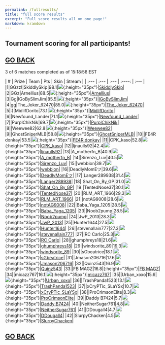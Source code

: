 ```yaml
---
permalink: /fullresults/
title: "full score results"
excerpt: "Full score results all on one page!"
markdown: kramdown
---
```

<meta http-equiv="refresh" content="30">

## Tournament scoring for all participants!
## [GO BACK](https://www.kaso.gg)

3 of 6 matches completed as of 15:18:58 EST  

| # | Prize | Team | Pts | Skin | Stream |
| :--- | :--- | :--- | :----: | :--- |
|1|GGzz!|SkiddlySkip|98.1|![](https://media.fortniteapi.io/images/14f2071-c8f1b19-8f63129-1c11c70/transparent.png){:height="35px"}|[SkiddlySkip](https://www.twitchtv.cpk_kaso)|
|2|GGz|Arnellius|88.5|![](https://media.fortniteapi.io/images/5d89d43829d59c68aa1abef962f170fc/transparent.png){:height="35px"}|[Arnellius](https://www.twitchtv.cpk_kaso)|
|3|Gg|IGoBySlimJim|85.5|![](https://media.fortniteapi.io/images/c43720e-1839958-e653b0c-4e5f2aa/transparent.png){:height="35px"}|[IGoBySlimJim](https://www.twitchtv.cpk_kaso)|
|4|gg|The_Joker_62470|85.0|![](https://media.fortniteapi.io/images/2dab1ea5f03c29e8b2cd7f8f5cac903e/transparent.png){:height="35px"}|[The_Joker_62470](https://www.twitchtv.cpk_kaso)|
|5|:)|MidlifDorito|73.1|![](https://media.fortniteapi.io/images/117f54c-2985b28-ee59013-a625629/transparent.png){:height="35px"}|[MidlifDorito](https://www.twitchtv.cpk_kaso)|
|6||Newfound_Lander|71.1|![](https://media.fortniteapi.io/images/7f9866e-d6c6e26-4ee22c0-9febbb5/transparent.png){:height="35px"}|[Newfound_Lander](https://www.twitchtv.cpk_kaso)|
|7||PurplChikNik|69.7|![](https://media.fortniteapi.io/images/60628891a36407d523579e2c5a8eea01/transparent.png){:height="35px"}|[PurplChikNik](https://www.twitchtv.cpk_kaso)|
|8||Weewee82|62.8|![](https://media.fortniteapi.io/images/da392e927315cdae6280656d8d587e60/transparent.png){:height="35px"}|[Weewee82](https://www.twitchtv.cpk_kaso)|
|9||GhostSniperMLB|58.8|![](https://media.fortniteapi.io/images/473c1f0e7f3c310eae7c3b580609429b/transparent.png){:height="35px"}|[GhostSniperMLB](https://www.twitchtv.cpk_kaso)|
|10||FE4R donkay|53.5|![](https://media.fortniteapi.io/images/a0cf0eb956aa5483a9ae4394d1157ff3/transparent.png){:height="35px"}|[FE4R donkay](https://www.twitchtv.cpk_kaso)|
|11||CPK_kaso|52.8|![](https://media.fortniteapi.io/images/c56528f2fecd2ae1594af7a637e6e43c/transparent.png){:height="35px"}|[CPK_kaso](https://www.twitchtv.cpk_kaso)|
|12||ljnaulls92|42.4|![](https://media.fortniteapi.io/images/ba1335e162101ae22b982180360d34c3/transparent.png){:height="35px"}|[ljnaulls92](https://www.twitchtv.cpk_kaso)|
|13||A_motherfn_B|40.9|![](https://media.fortniteapi.io/images/01fb97b67e3078c01fc6cc353499279c/transparent.png){:height="35px"}|[A_motherfn_B](https://www.twitchtv.cpk_kaso)|
|14||Sirenzo_Luv|40.5|![](https://media.fortniteapi.io/images/844b33e7bfb520ecdd545868892da34a/transparent.png){:height="35px"}|[Sirenzo_Luv](https://www.twitchtv.cpk_kaso)|
|15||webbion|39.7|![](https://media.fortniteapi.io/images/19da1a4059a35163425efcd93fc67c6e/transparent.png){:height="35px"}|[webbion](https://www.twitchtv.cpk_kaso)|
|16||DeadlyMomEツ|39.6|![](https://media.fortniteapi.io/images/c5ee0db8f7bdc6bfa2b925ab5eb8c7b9/transparent.png){:height="35px"}|[DeadlyMomEツ](https://www.twitchtv.cpk_kaso)|
|17||Langer289938|31.4|![](https://media.fortniteapi.io/images/ba1335e162101ae22b982180360d34c3/transparent.png){:height="35px"}|[Langer289938](https://www.twitchtv.cpk_kaso)|
|18||Shat_On_By_GP|31.0|![](https://media.fortniteapi.io/images/4c7b2bfe828c5938e908a6a5d9cea53f/transparent.png){:height="35px"}|[Shat_On_By_GP](https://www.twitchtv.cpk_kaso)|
|19||TentedNose37|30.1|![](https://media.fortniteapi.io/images/059eac1-7ed0719-965dea2-34be6de/transparent.png){:height="35px"}|[TentedNose37](https://www.twitchtv.cpk_kaso)|
|20||RLM_ART_1966|29.3|![](https://media.fortniteapi.io/images/07429fa12a5f6a7f8e8f1db85656950f/transparent.png){:height="35px"}|[RLM_ART_1966](https://www.twitchtv.cpk_kaso)|
|21||notAG9008|28.6|![](https://media.fortniteapi.io/images/6b780520e4b82814611bf1d504ff9d23/transparent.png){:height="35px"}|[notAG9008](https://www.twitchtv.cpk_kaso)|
|22||Baba_Yaga_1205|28.5|![](https://media.fortniteapi.io/images/55f5cd4bd2720606751b71b04dce9c6e/transparent.png){:height="35px"}|[Baba_Yaga_1205](https://www.twitchtv.cpk_kaso)|
|23||Noob2pump|28.5|![](https://media.fortniteapi.io/images/1bf8536a84459b12b4d9cfc81fc90973/transparent.png){:height="35px"}|[Noob2pump](https://www.twitchtv.cpk_kaso)|
|24||JwP_2013|28.3|![](https://media.fortniteapi.io/images/3342d8f2545e8a2fccfa64b389169d92/transparent.png){:height="35px"}|[JwP_2013](https://www.twitchtv.cpk_kaso)|
|25||Hunter1644|27.5|![](https://media.fortniteapi.io/images/b5acca5f9e0460f0120be44db1bc8ae1/transparent.png){:height="35px"}|[Hunter1644](https://www.twitchtv.cpk_kaso)|
|26||stevenallain777|27.3|![](https://media.fortniteapi.io/images/f0bfe38b0a312264df3ccf4bfb933aa6/transparent.png){:height="35px"}|[stevenallain777](https://www.twitchtv.cpk_kaso)|
|27||RC Carlo|25.3|![](https://media.fortniteapi.io/images/5d89d43829d59c68aa1abef962f170fc/transparent.png){:height="35px"}|[RC Carlo](https://www.twitchtv.cpk_kaso)|
|28||ghumphreys18|21.6|![](https://media.fortniteapi.io/images/3281a033bd25915f38bcb401c7ae5e60/transparent.png){:height="35px"}|[ghumphreys18](https://www.twitchtv.cpk_kaso)|
|29||windsorite_89|19.3|![](https://media.fortniteapi.io/images/46bf1776cc3e9bd883a3810a5f96c1d1/transparent.png){:height="35px"}|[windsorite_89](https://www.twitchtv.cpk_kaso)|
|30||sGbeatrice|18.1|![](https://media.fortniteapi.io/images/5923a00803aeb6bc7d8b712e638530cd/transparent.png){:height="35px"}|[sGbeatrice](https://www.twitchtv.cpk_kaso)|
|31||Jmason206716|17.6|![](https://media.fortniteapi.io/images/d67798f-6f476dc-9a88c27-7c7b46b/transparent.png){:height="35px"}|[Jmason206716](https://www.twitchtv.cpk_kaso)|
|32||Quinz543|16.9|![](https://media.fortniteapi.io/images/86c9c7f8f844f9bf2aaea7740146d827/transparent.png){:height="35px"}|[Quinz543](https://www.twitchtv.cpk_kaso)|
|33||FB MAGZ|16.8|![](){:height="35px"}|[FB MAGZ](https://www.twitchtv.cpk_kaso)|
|34||micazz767|16.1|![](https://media.fortniteapi.io/images/e6c8a85491ebb68487db2ce26f97d353/transparent.png){:height="35px"}|[micazz767](https://www.twitchtv.cpk_kaso)|
|35||Urban_xoxo|15.6|![](https://media.fortniteapi.io/images/b5c05e27736ff99ff547e6a9e847dc6b/transparent.png){:height="35px"}|[Urban_xoxo](https://www.twitchtv.cpk_kaso)|
|36||TrashPanda1523|13.1|![](https://media.fortniteapi.io/images/3342d8f2545e8a2fccfa64b389169d92/transparent.png){:height="35px"}|[TrashPanda1523](https://www.twitchtv.cpk_kaso)|
|37||xCryPTic_SLaYSx|10.7|![](https://media.fortniteapi.io/images/c56528f2fecd2ae1594af7a637e6e43c/transparent.png){:height="35px"}|[xCryPTic_SLaYSx](https://www.twitchtv.cpk_kaso)|
|38||ProCrimsonElite|8.3|![](https://media.fortniteapi.io/images/398cb5db511f360e6b17b4ed34a22247/transparent.png){:height="35px"}|[ProCrimsonElite](https://www.twitchtv.cpk_kaso)|
|39||Daddy B7424|5.7|![](https://media.fortniteapi.io/images/619f4a48e58a3468637f3954629430d0/transparent.png){:height="35px"}|[Daddy B7424](https://www.twitchtv.cpk_kaso)|
|40||NeitherSugar761|4.8|![](https://media.fortniteapi.io/images/151e3f434db4be26af0d928d7504c5a3/transparent.png){:height="35px"}|[NeitherSugar761](https://www.twitchtv.cpk_kaso)|
|41||DDougall4|4.7|![](https://media.fortniteapi.io/images/b5b9225afbd674e0a7c891c408445c47/transparent.png){:height="35px"}|[DDougall4](https://www.twitchtv.cpk_kaso)|
|42||SlurpyChacken|4.5|![](https://media.fortniteapi.io/images/51272b526ed6ddf82e5ec4795ed5781f/transparent.png){:height="35px"}|[SlurpyChacken](https://www.twitchtv.cpk_kaso)|

## [GO BACK](https://www.kaso.gg)
